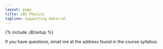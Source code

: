 ```yaml
---
layout: page
title: LBS Physics
tagline: Supporting material
---
```

{% include JB/setup %}

If you have questions, email me at the address found in the course syllabus.